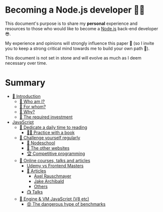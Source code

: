 # Becoming a Node.js developer 🐢🚀

This document's purpose is to share my **personal** experience and resources to those who would like to
become a [Node.js](https://nodejs.org/fr/) back-end developer 😎.

My experience and opinions will strongly influence this paper 👿 (so I invite you to keep a strong critical mind towards me to build your own path 🐤).

This document is not set in stone and will evolve as much as I deem necessary over time.

# Summary

- [👋 Introduction](./chapters/introduction/introduction.md)
    - [👀 Who am I?](./chapters/introduction/introduction.md#-Who-am-I-)
    - [👊 For whom?](./chapters/introduction/introduction.md#-For-whom-)
    - [💬 Why?](./chapters/introduction/introduction.md#-Why-)
    - [😬 The required investment](./chapters/introduction/introduction.md#-The-required-investment-)
- [JavaScript](./chapters/javascript/introduction.md)
  - [📕 Dedicate a daily time to reading](./chapters/javascript/reading.md)
    - [📖📐 Practice with a book](./chapters/javascript/reading.md#📖📐-practice-with-a-book)
  - [💪 Challenge yourself regularly](./chapters/javascript/challenge.md)
    - [🏫 Nodeschool](./chapters/javascript/challenge.md#🏫-nodeschool)
    - [🔎 The other websites](./chapters/javascript/challenge.md#🔎-the-other-websites)
    - [🏆 Competitive programming](./chapters/javascript/challenge.md#🏆-competitive-programming)
  - [🌌 Online courses, talks and articles](./chapters/javascript/online-courses-talks-articles.md)
    - [Udemy vs Frontend Masters](./chapters/javascript/online-courses-talks-articles.md#udemy-vs-frontend-masters)
    - [📄 Articles](./chapters/javascript/online-courses-talks-articles.md#📄-articles)
      - [Axel Rauschmayer](./chapters/javascript/online-courses-talks-articles.md#uaxel-rauschmayeru)
      - [Jake Archibald](./chapters/javascript/online-courses-talks-articles.md#ujake-archibaldu)
      - [Others](./chapters/javascript/online-courses-talks-articles.md#uother-articlesu)
    - [📺 Talks](./chapters/javascript/online-courses-talks-articles.md#📺-talks)
  - [🔧 Engine & VM JavaScript (V8 etc)](./chapters/javascript/VM.md)
    - [😡 The dangerous hype of benchmarks](./chapters/javascript/VM.md#😡-the-dangerous-hype-of-benchmarks)